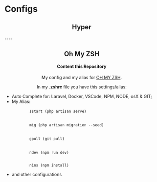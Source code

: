 # Configs

<h2 align="center">Hyper</h2>
----
<h2 align="center">
  Oh My ZSH 
</h2>

           
<h4 align="center">Content this Repository</h4>
<p align="center">My config and my alias for <a href="https://github.com/robbyrussell/oh-my-zsh" target="_blank">OH MY ZSH</a>.</p>
<p align="center">In my <b>.zshrc</b> file you have this settings/alias:
  <ul>
    <li>Auto Complete for: Laravel, Docker, VSCode, NPM, NODE, osX & GIT;
    <li>My Alias:<br />
      <code>
        sstart (php artisan serve)
        </code><br />
      <code>
        mig (php artisan migration --seed)
        </code><br /><code>
        gpull (git pull)
        </code><br /><code>
        ndev (npm run dev)
      <code><br /></code>
        nins (npm install)
      </code>
    </li>
    <li>and other configurations</li>
  </ul>
  
</p>
